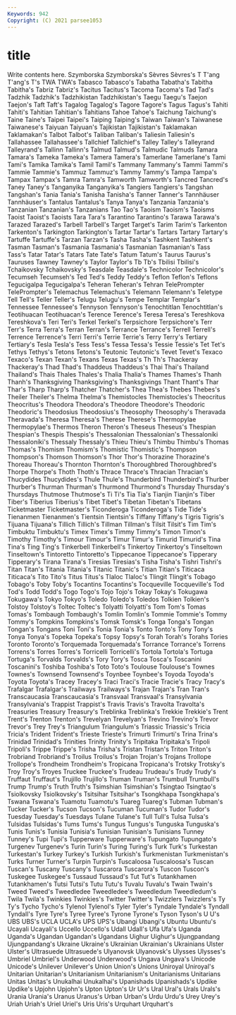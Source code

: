 ```yaml
---
Keywords: 942
Copyright: (C) 2021 parsee1053
---
```


# title

Write contents here.
 Szymborska Szymborska's Sèvres Sèvres's T T'ang T'ang's
T's TWA TWA's Tabasco Tabasco's Tabatha Tabatha's Tabitha Tabitha's Tabriz
Tabriz's Tacitus Tacitus's Tacoma Tacoma's Tad Tad's Tadzhik Tadzhik's Tadzhikistan
Tadzhikistan's Taegu Taegu's Taejon Taejon's Taft Taft's Tagalog Tagalog's Tagore
Tagore's Tagus Tagus's Tahiti Tahiti's Tahitian Tahitian's Tahitians Tahoe Tahoe's
Taichung Taichung's Taine Taine's Taipei Taipei's Taiping Taiping's Taiwan Taiwan's
Taiwanese Taiwanese's Taiyuan Taiyuan's Tajikistan Tajikistan's Taklamakan Taklamakan's Talbot Talbot's
Taliban Taliban's Taliesin Taliesin's Tallahassee Tallahassee's Tallchief Tallchief's Talley Talley's
Talleyrand Talleyrand's Tallinn Tallinn's Talmud Talmud's Talmudic Talmuds Tamara Tamara's
Tameka Tameka's Tamera Tamera's Tamerlane Tamerlane's Tami Tami's Tamika Tamika's
Tamil Tamil's Tammany Tammany's Tammi Tammi's Tammie Tammie's Tammuz Tammuz's
Tammy Tammy's Tampa Tampa's Tampax Tampax's Tamra Tamra's Tamworth Tamworth's
Tancred Tancred's Taney Taney's Tanganyika Tanganyika's Tangiers Tangiers's Tangshan Tangshan's
Tania Tania's Tanisha Tanisha's Tanner Tanner's Tannhäuser Tannhäuser's Tantalus Tantalus's
Tanya Tanya's Tanzania Tanzania's Tanzanian Tanzanian's Tanzanians Tao Tao's Taoism
Taoism's Taoisms Taoist Taoist's Taoists Tara Tara's Tarantino Tarantino's Tarawa
Tarawa's Tarazed Tarazed's Tarbell Tarbell's Target Target's Tarim Tarim's Tarkenton
Tarkenton's Tarkington Tarkington's Tartar Tartar's Tartars Tartary Tartary's Tartuffe Tartuffe's
Tarzan Tarzan's Tasha Tasha's Tashkent Tashkent's Tasman Tasman's Tasmania Tasmania's
Tasmanian Tasmanian's Tass Tass's Tatar Tatar's Tatars Tate Tate's Tatum
Tatum's Taurus Taurus's Tauruses Tawney Tawney's Taylor Taylor's Tb Tb's
Tbilisi Tbilisi's Tchaikovsky Tchaikovsky's Teasdale Teasdale's Technicolor Technicolor's Tecumseh Tecumseh's
Ted Ted's Teddy Teddy's Teflon Teflon's Teflons Tegucigalpa Tegucigalpa's Teheran
Teheran's Tehran TelePrompter TelePrompter's Telemachus Telemachus's Telemann Telemann's Teletype Tell
Tell's Teller Teller's Telugu Telugu's Tempe Templar Templar's Tennessee Tennessee's
Tennyson Tennyson's Tenochtitlan Tenochtitlan's Teotihuacan Teotihuacan's Terence Terence's Teresa Teresa's
Tereshkova Tereshkova's Teri Teri's Terkel Terkel's Terpsichore Terpsichore's Terr Terr's
Terra Terra's Terran Terran's Terrance Terrance's Terrell Terrell's Terrence Terrence's
Terri Terri's Terrie Terrie's Terry Terry's Tertiary Tertiary's Tesla Tesla's
Tess Tess's Tessa Tessa's Tessie Tessie's Tet Tet's Tethys Tethys's
Tetons Tetons's Teutonic Teutonic's Tevet Tevet's Texaco Texaco's Texan Texan's
Texans Texas Texas's Th Th's Thackeray Thackeray's Thad Thad's Thaddeus
Thaddeus's Thai Thai's Thailand Thailand's Thais Thales Thales's Thalia Thalia's
Thames Thames's Thanh Thanh's Thanksgiving Thanksgiving's Thanksgivings Thant Thant's Thar
Thar's Tharp Tharp's Thatcher Thatcher's Thea Thea's Thebes Thebes's Theiler
Theiler's Thelma Thelma's Themistocles Themistocles's Theocritus Theocritus's Theodora Theodora's Theodore
Theodore's Theodoric Theodoric's Theodosius Theodosius's Theosophy Theosophy's Theravada Theravada's Theresa
Theresa's Therese Therese's Thermopylae Thermopylae's Thermos Theron Theron's Theseus Theseus's
Thespian Thespian's Thespis Thespis's Thessalonian Thessalonian's Thessaloníki Thessaloníki's Thessaly Thessaly's
Thieu Thieu's Thimbu Thimbu's Thomas Thomas's Thomism Thomism's Thomistic Thomistic's
Thompson Thompson's Thomson Thomson's Thor Thor's Thorazine Thorazine's Thoreau Thoreau's
Thornton Thornton's Thoroughbred Thoroughbred's Thorpe Thorpe's Thoth Thoth's Thrace Thrace's
Thracian Thracian's Thucydides Thucydides's Thule Thule's Thunderbird Thunderbird's Thurber Thurber's
Thurman Thurman's Thurmond Thurmond's Thursday Thursday's Thursdays Thutmose Thutmose's Ti
Ti's Tia Tia's Tianjin Tianjin's Tiber Tiber's Tiberius Tiberius's Tibet
Tibet's Tibetan Tibetan's Tibetans Ticketmaster Ticketmaster's Ticonderoga Ticonderoga's Tide Tide's
Tienanmen Tienanmen's Tientsin Tientsin's Tiffany Tiffany's Tigris Tigris's Tijuana Tijuana's
Tillich Tillich's Tillman Tillman's Tilsit Tilsit's Tim Tim's Timbuktu Timbuktu's
Timex Timex's Timmy Timmy's Timon Timon's Timothy Timothy's Timour Timour's
Timur Timur's Timurid Timurid's Tina Tina's Ting Ting's Tinkerbell Tinkerbell's
Tinkertoy Tinkertoy's Tinseltown Tinseltown's Tintoretto Tintoretto's Tippecanoe Tippecanoe's Tipperary Tipperary's
Tirana Tirana's Tiresias Tiresias's Tisha Tisha's Tishri Tishri's Titan Titan's
Titania Titania's Titanic Titanic's Titian Titian's Titicaca Titicaca's Tito Tito's
Titus Titus's Tlaloc Tlaloc's Tlingit Tlingit's Tobago Tobago's Toby Toby's
Tocantins Tocantins's Tocqueville Tocqueville's Tod Tod's Todd Todd's Togo Togo's
Tojo Tojo's Tokay Tokay's Tokugawa Tokugawa's Tokyo Tokyo's Toledo Toledo's
Toledos Tolkien Tolkien's Tolstoy Tolstoy's Toltec Toltec's Tolyatti Tolyatti's Tom
Tom's Tomas Tomas's Tombaugh Tombaugh's Tomlin Tomlin's Tommie Tommie's Tommy
Tommy's Tompkins Tompkins's Tomsk Tomsk's Tonga Tonga's Tongan Tongan's Tongans
Toni Toni's Tonia Tonia's Tonto Tonto's Tony Tony's Tonya Tonya's
Topeka Topeka's Topsy Topsy's Torah Torah's Torahs Tories Toronto Toronto's
Torquemada Torquemada's Torrance Torrance's Torrens Torrens's Torres Torres's Torricelli Torricelli's
Tortola Tortola's Tortuga Tortuga's Torvalds Torvalds's Tory Tory's Tosca Tosca's
Toscanini Toscanini's Toshiba Toshiba's Toto Toto's Toulouse Toulouse's Townes Townes's
Townsend Townsend's Toynbee Toynbee's Toyoda Toyoda's Toyota Toyota's Tracey Tracey's
Traci Traci's Tracie Tracie's Tracy Tracy's Trafalgar Trafalgar's Trailways Trailways's
Trajan Trajan's Tran Tran's Transcaucasia Transcaucasia's Transvaal Transvaal's Transylvania Transylvania's
Trappist Trappist's Travis Travis's Travolta Travolta's Treasuries Treasury Treasury's Treblinka
Treblinka's Trekkie Trekkie's Trent Trent's Trenton Trenton's Trevelyan Trevelyan's Trevino
Trevino's Trevor Trevor's Trey Trey's Triangulum Triangulum's Triassic Triassic's Tricia
Tricia's Trident Trident's Trieste Trieste's Trimurti Trimurti's Trina Trina's Trinidad
Trinidad's Trinities Trinity Trinity's Tripitaka Tripitaka's Tripoli Tripoli's Trippe Trippe's
Trisha Trisha's Tristan Tristan's Triton Triton's Trobriand Trobriand's Troilus Troilus's
Trojan Trojan's Trojans Trollope Trollope's Trondheim Trondheim's Tropicana Tropicana's Trotsky
Trotsky's Troy Troy's Troyes Truckee Truckee's Trudeau Trudeau's Trudy Trudy's
Truffaut Truffaut's Trujillo Trujillo's Truman Truman's Trumbull Trumbull's Trump Trump's
Truth Truth's Tsimshian Tsimshian's Tsingtao Tsingtao's Tsiolkovsky Tsiolkovsky's Tsitsihar Tsitsihar's
Tsongkhapa Tsongkhapa's Tswana Tswana's Tuamotu Tuamotu's Tuareg Tuareg's Tubman Tubman's
Tucker Tucker's Tucson Tucson's Tucuman Tucuman's Tudor Tudor's Tuesday Tuesday's
Tuesdays Tulane Tulane's Tull Tull's Tulsa Tulsa's Tulsidas Tulsidas's Tums
Tums's Tungus Tungus's Tunguska Tunguska's Tunis Tunis's Tunisia Tunisia's Tunisian
Tunisian's Tunisians Tunney Tunney's Tupi Tupi's Tupperware Tupperware's Tupungato Tupungato's
Turgenev Turgenev's Turin Turin's Turing Turing's Turk Turk's Turkestan Turkestan's
Turkey Turkey's Turkish Turkish's Turkmenistan Turkmenistan's Turks Turner Turner's Turpin
Turpin's Tuscaloosa Tuscaloosa's Tuscan Tuscan's Tuscany Tuscany's Tuscarora Tuscarora's Tuscon
Tuscon's Tuskegee Tuskegee's Tussaud Tussaud's Tut Tut's Tutankhamen Tutankhamen's Tutsi
Tutsi's Tutu Tutu's Tuvalu Tuvalu's Twain Twain's Tweed Tweed's Tweedledee
Tweedledee's Tweedledum Tweedledum's Twila Twila's Twinkies Twinkies's Twitter Twitter's Twizzlers
Twizzlers's Ty Ty's Tycho Tycho's Tylenol Tylenol's Tyler Tyler's Tyndale
Tyndale's Tyndall Tyndall's Tyre Tyre's Tyree Tyree's Tyrone Tyrone's Tyson
Tyson's U U's UBS UBS's UCLA UCLA's UPS UPS's Ubangi
Ubangi's Ubuntu Ubuntu's Ucayali Ucayali's Uccello Uccello's Udall Udall's Ufa
Ufa's Uganda Uganda's Ugandan Ugandan's Ugandans Uighur Uighur's Ujungpandang Ujungpandang's
Ukraine Ukraine's Ukrainian Ukrainian's Ukrainians Ulster Ulster's Ultrasuede Ultrasuede's Ulyanovsk
Ulyanovsk's Ulysses Ulysses's Umbriel Umbriel's Underwood Underwood's Ungava Ungava's Unicode
Unicode's Unilever Unilever's Union Union's Unions Uniroyal Uniroyal's Unitarian Unitarian's
Unitarianism Unitarianism's Unitarianisms Unitarians Unitas Unitas's Unukalhai Unukalhai's Upanishads Upanishads's
Updike Updike's Upjohn Upjohn's Upton Upton's Ur Ur's Ural Ural's
Urals Urals's Urania Urania's Uranus Uranus's Urban Urban's Urdu Urdu's
Urey Urey's Uriah Uriah's Uriel Uriel's Uris Uris's Urquhart Urquhart's
